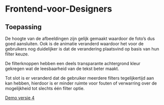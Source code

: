 # Frontend-voor-Designers

## Toepassing
De hoogte van de afbeeldingen zijn gelijk gemaakt waardoor de foto’s dus goed aansluiten. Ook is de animatie veranderd waardoor het voor de gebruikers nog duidelijker is dat de verandering plaatsvind op basis van hun filter keuze.

De filterknoppen hebben een deels transparante achtergrond kleur gekregen wat de leesbaarheid van de tekst beter maakt.

Tot slot is er veranderd dat de gebruiker meerdere filters tegelijkertijd aan kan hebben, hierdoor is er minder ruimte voor fouten of verwarring over de mogelijkheid tot slechts één filter optie.

[Demo versie 4](https://BrianJakobs.github.io/frontendvoordesigners/opdracht1/v4/)
